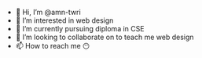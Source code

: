 - 👋 Hi, I’m @amn-twri
- 👀 I’m interested in web design 
- 🌱 I’m currently pursuing diploma in CSE
- 💞️ I’m looking to collaborate on to teach me web design 
- 📫 How to reach me 😶

<!---
amn-twri/amn-twri is a ✨ special ✨ repository because its `README.md` (this file) appears on your GitHub profile.
You can click the Preview link to take a look at your changes.
--->
